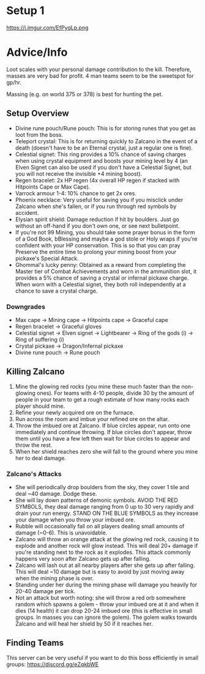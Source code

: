 # Setup 1
https://i.imgur.com/EfPyqLp.png

# Advice/Info
Loot scales with your personal damage contribution to the kill. Therefore, masses are very bad for profit. 4 man teams seem to be the sweetspot for gp/hr.

Massing (e.g. on world 375 or 378) is best for hunting the pet.

## Setup Overview
- Divine rune pouch/Rune pouch: This is for storing runes that you get as loot from the boss.
- Teleport crystal: This is for returning quickly to Zalcano in the event of a death (doesn't have to be an Eternal crystal, just a regular one is fine).
- Celestial signet: This ring provides a 10% chance of saving charges when using crystal equipment and boosts your mining level by 4 (an Elven Signet can also be used if you don't have a Celestial Signet, but you will not receive the invisible +4 mining boost).
- Regen bracelet: 2x HP regen (4x overall HP regen if stacked with Hitpoints Cape or Max Cape).
- Varrock armour 1-4: 10% chance to get 2x ores.
- Phoenix necklace: Very useful for saving you if you misclick under Zalcano when she's fallen, or if you run through red symbols by accident.
- Elysian spirit shield: Damage reduction if hit by boulders. Just go without an off-hand if you don't own one, or see next bulletpoint.
- If you're not 99 Mining, you should take some prayer bonus in the form of a God Book, bBlessing and maybe a god stole or Holy wraps if you're confident with your HP conservation. This is so that you can pray Preserve the entire time to prolong your mining boost from your pickaxe's Special Attack.
- Ghommal's lucky penny: Obtained as a reward from completing the Master tier of Combat Achievements and worn in the ammunition slot, it provides a 5% chance of saving a crystal or infernal pickaxe charge. When worn with a Celestial signet, they both roll independently at a chance to save a crystal charge.

### Downgrades
- Max cape → Mining cape → Hitpoints cape → Graceful cape
- Regen bracelet → Graceful gloves
- Celestial signet → Elven signet → Lightbearer → Ring of the gods (i) → Ring of suffering (i)
- Crystal pickaxe → Dragon/Infernal pickaxe
- Divine rune pouch → Rune pouch

## Killing Zalcano
1. Mine the glowing red rocks (you mine these much faster than the non-glowing ones). For teams with 4-10 people, divide 30 by the amount of people in your team to get a rough estimate of how many rocks each player should mine.
2. Refine your newly acquired ore on the furnace.
3. Run across the room and imbue your refined ore on the altar.
4. Throw the imbued ore at Zalcano. If blue circles appear, run onto one immediately and continue throwing. If blue circles don't appear, throw them until you have a few left then wait for blue circles to appear and throw the rest.
5. When her shield reaches zero she will fall to the ground where you mine her to deal damage.

### Zalcano's Attacks
- She will periodically drop boulders from the sky, they cover 1 tile and deal ~40 damage. Dodge these.
- She will lay down patterns of demonic symbols. AVOID THE RED SYMBOLS, they deal damage ranging from 0 up to 30 very rapidly and drain your run energy. STAND ON THE BLUE SYMBOLS as they increase your damage when you throw your imbued ore.
- Rubble will occasionally fall on all players dealing small amounts of damage (~0-6). This is unavoidable. 
- Zalcano will throw an orange attack at the glowing red rock, causing it to explode and another rock will glow instead. This will deal 20+ damage if you're standing next to the rock as it explodes. This attack commonly happens very soon after Zalcano gets up after falling.
- Zalcano will lash out at all nearby players after she gets up after falling. This will deal ~10 damage but is easy to avoid by just moving away when the mining phase is over.
- Standing under her during the mining phase will damage you heavily for 20-40 damage per tick.
- Not an attack but worth noting: she will throw a red orb somewhere random which spawns a golem - throw your imbued ore at it and when it dies (14 health) it can drop 20-24 imbued ore (this is effective in small groups. In masses you can ignore the golem). The golem walks towards Zalcano and will heal her shield by 50 if it reaches her.

## Finding Teams
This server can be very useful if you want to do this boss efficiently in small groups: https://discord.gg/eZqkbWE
